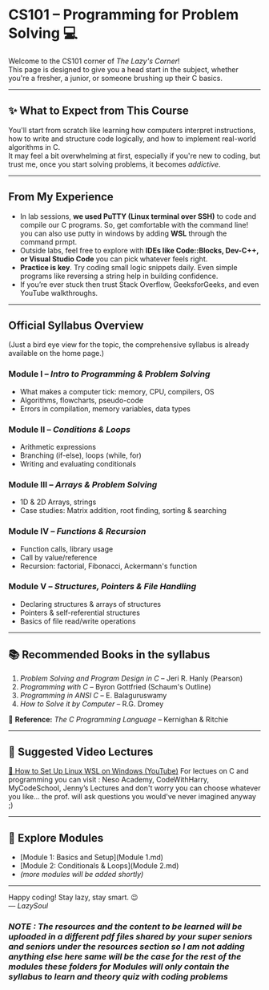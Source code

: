 # CS101 – Programming for Problem Solving 💻

Welcome to the CS101 corner of *The Lazy's Corner*!  
This page is designed to give you a head start in the subject, whether you're a fresher, a junior, or someone brushing up their C basics.

---

## ✨ What to Expect from This Course

You'll start from scratch like learning how computers interpret instructions, how to write and structure code logically, and how to implement real-world algorithms in C.  
It may feel a bit overwhelming at first, especially if you're new to coding, but trust me, once you start solving problems, it becomes *addictive*.

---

##  From My Experience 

- In lab sessions, **we used PuTTY (Linux terminal over SSH)** to code and compile our C programs. So, get comfortable with the command line! you can also use putty in windows by adding **WSL** through the command prmpt.
- Outside labs, feel free to explore with **IDEs like Code::Blocks, Dev-C++, or Visual Studio Code** you can pick whatever feels right.
- **Practice is key**. Try coding small logic snippets daily. Even simple programs like reversing a string help in building confidence.
- If you’re ever stuck then trust Stack Overflow, GeeksforGeeks, and even YouTube walkthroughs.

---

##  Official Syllabus Overview 

(Just a bird eye view for the topic, the comprehensive syllabus is already available on the home page.)

### Module I – *Intro to Programming & Problem Solving*
- What makes a computer tick: memory, CPU, compilers, OS
- Algorithms, flowcharts, pseudo-code
- Errors in compilation, memory variables, data types

### Module II – *Conditions & Loops*
- Arithmetic expressions
- Branching (if-else), loops (while, for)
- Writing and evaluating conditionals

### Module III – *Arrays & Problem Solving*
- 1D & 2D Arrays, strings
- Case studies: Matrix addition, root finding, sorting & searching

### Module IV – *Functions & Recursion*
- Function calls, library usage
- Call by value/reference
- Recursion: factorial, Fibonacci, Ackermann's function

### Module V – *Structures, Pointers & File Handling*
- Declaring structures & arrays of structures
- Pointers & self-referential structures
- Basics of file read/write operations

---

## 📚 Recommended Books in the syllabus

1. *Problem Solving and Program Design in C* – Jeri R. Hanly (Pearson)
2. *Programming with C* – Byron Gottfried (Schaum's Outline)
3. *Programming in ANSI C* – E. Balaguruswamy
4. *How to Solve it by Computer* – R.G. Dromey

📖 **Reference:** *The C Programming Language* – Kernighan & Ritchie

---

## 🎥 Suggested Video Lectures

 [🔧 How to Set Up Linux WSL on Windows (YouTube)](https://youtu.be/zZf4YH4WiZo?si=OFLT4OBvMxgdYD7W)
 For lectues on C and programming you can visit : Neso Academy, CodeWithHarry, MyCodeSchool, Jenny’s Lectures 
and don't worry you can choose whatever you like... the prof. will ask questions you would've never imagined anyway ;)

---

## 🧩 Explore Modules
- [Module 1: Basics and Setup](Module 1.md)
- [Module 2: Conditionals & Loops](Module 2.md)
- *(more modules will be added shortly)*

---

Happy coding! 
Stay lazy, stay smart. 😉  
— *LazySoul*




### *NOTE : The resources and the content to be learned will be uploaded in a different pdf files shared by your super seniors and seniors under the resources section so I am not adding anything else here same will be the case for the rest of the modules these folders for Modules will only contain the syllabus to learn and theory quiz with coding problems*